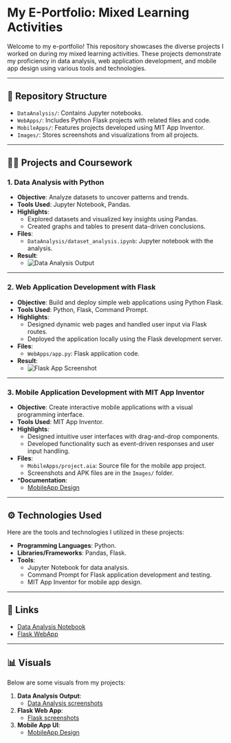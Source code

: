 # My E-Portfolio: Mixed Learning Activities

Welcome to my e-portfolio! This repository showcases the diverse projects I worked on during my mixed learning activities. These projects demonstrate my proficiency in data analysis, web application development, and mobile app design using various tools and technologies.

---

## 📁 Repository Structure
- `DataAnalysis/`: Contains Jupyter notebooks.
- `WebApps/`: Includes Python Flask projects with related files and code.
- `MobileApps/`: Features projects developed using MIT App Inventor.
- `Images/`: Stores screenshots and visualizations from all projects.

---

## 🧑‍💻 Projects and Coursework

### 1. **Data Analysis with Python**
- **Objective**: Analyze datasets to uncover patterns and trends.
- **Tools Used**: Jupyter Notebook, Pandas.
- **Highlights**:
  - Explored datasets and visualized key insights using Pandas.
  - Created graphs and tables to present data-driven conclusions.
- **Files**:
  - `DataAnalysis/dataset_analysis.ipynb`: Jupyter notebook with the analysis.
- **Result**:
  - ![Data Analysis Output](./Images/data_analysis_output.png)

---

### 2. **Web Application Development with Flask**
- **Objective**: Build and deploy simple web applications using Python Flask.
- **Tools Used**: Python, Flask, Command Prompt.
- **Highlights**:
  - Designed dynamic web pages and handled user input via Flask routes.
  - Deployed the application locally using the Flask development server.
- **Files**:
  - `WebApps/app.py`: Flask application code.
- **Result**:
  - ![Flask App Screenshot](./Images/flask_app_screenshot.png)

---

### 3. **Mobile Application Development with MIT App Inventor**
- **Objective**: Create interactive mobile applications with a visual programming interface.
- **Tools Used**: MIT App Inventor.
- **Highlights**:
  - Designed intuitive user interfaces with drag-and-drop components.
  - Developed functionality such as event-driven responses and user input handling.
- **Files**:
  - `MobileApps/project.aia`: Source file for the mobile app project.
  - Screenshots and APK files are in the `Images/` folder.
- ***Documentation**:
  - [MobileApp Design](./MobileApp%20Design/)



---

## ⚙️ Technologies Used
Here are the tools and technologies I utilized in these projects:
- **Programming Languages**: Python.
- **Libraries/Frameworks**: Pandas, Flask.
- **Tools**:
  - Jupyter Notebook for data analysis.
  - Command Prompt for Flask application development and testing.
  - MIT App Inventor for mobile app design.

---

## 🔗 Links
- [Data Analysis Notebook](./Data%20Analysis%20Notebook/)
- [Flask WebApp](./Flask%20WebApp/)

---

## 📊 Visuals
Below are some visuals from my projects:
1. **Data Analysis Output**:
   - [Data Analysis screenshots](./Data%20Analysis%20screenshots/)
2. **Flask Web App**:
   - [Flask screenshots](./Flask%20screenshots/)
3. **Mobile App UI**:
   - [MobileApp Design](./MobileApp%20Design/)


